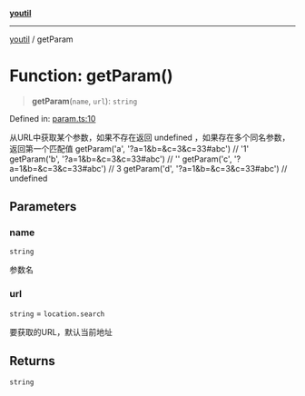 [**youtil**](../README.md)

***

[youtil](../globals.md) / getParam

# Function: getParam()

> **getParam**(`name`, `url`): `string`

Defined in: [param.ts:10](https://github.com/sxei/youtil/blob/f5dc221b993abf7457adce16980faa2f15738fd6/src/param.ts#L10)

从URL中获取某个参数，如果不存在返回 undefined ，如果存在多个同名参数，返回第一个匹配值
getParam('a', '?a=1&b=&c=3&c=33#abc') // '1'
getParam('b', '?a=1&b=&c=3&c=33#abc') // ''
getParam('c', '?a=1&b=&c=3&c=33#abc') // 3
getParam('d', '?a=1&b=&c=3&c=33#abc') // undefined

## Parameters

### name

`string`

参数名

### url

`string` = `location.search`

要获取的URL，默认当前地址

## Returns

`string`
